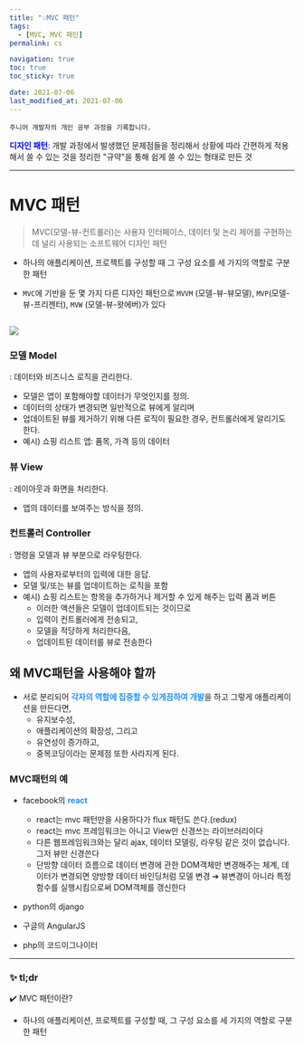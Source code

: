 ```yaml
---
title: "💡MVC 패턴"
tags:
  - [MVC, MVC 패턴]
permalink: cs

navigation: true
toc: true
toc_sticky: true

date: 2021-07-06
last_modified_at: 2021-07-06
---
```


`주니어 개발자의 개인 공부 과정을 기록합니다.`

<span style="color:blue">**디자인 패턴**: </span>개발 과정에서 발생했던 문제점들을 정리해서 상황에 따라 간편하게 적용해서 쓸 수 있는 것을 정리한 "규약"을 통해 쉽게 쓸 수 있는 형태로 만든 것

---

# MVC 패턴

> MVC(모델-뷰-컨트롤러)는 사용자 인터페이스, 데이터 및 논리 제어를 구현하는데 널리 사용되는 소프트웨어 디자인 패턴

- 하나의 애플리케이션, 프로젝트를 구성할 때 그 구성 요소를 세 가지의 역할로 구분한 패턴

- `MVC`에 기반을 둔 몇 가지 다른 디자인 패턴으로 `MVVM` (모델-뷰-뷰모델), `MVP`(모델-뷰-프리젠터), `MVW` (모델-뷰-왓에버)가 있다

## ![](https://mdn.mozillademos.org/files/16042/model-view-controller-light-blue.png)

### 모델 Model

: 데이터와 비즈니스 로직을 관리한다.

- 모델은 앱이 포함해야할 데이터가 무엇인지를 정의.
- 데이터의 상태가 변경되면 일반적으로 뷰에게 알리며
- 업데이트된 뷰를 제거하기 위해 다른 로직이 필요한 경우, 컨트롤러에게 알리기도 한다.
- 예시) 쇼핑 리스트 앱: 품목, 가격 등의 데이터

### 뷰 View

: 레이아웃과 화면을 처리한다.

- 앱의 데이터를 보여주는 방식을 정의.

### 컨트롤러 Controller

: 명령을 모델과 뷰 부분으로 라우팅한다.

- 앱의 사용자로부터의 입력에 대한 응답.
- 모델 및/또는 뷰를 업데이트하는 로직을 포함
- 예시) 쇼핑 리스트는 항목을 추가하거나 제거할 수 있게 해주는 입력 폼과 버튼
  - 이러한 액션들은 모델이 업데이트되는 것이므로
  - 입력이 컨트롤러에게 전송되고,
  - 모델을 적당하게 처리한다음,
  - 업데이트된 데이터를 뷰로 전송한다

## 왜 MVC패턴을 사용해야 할까

- 서로 분리되어 <span style="color:dodgerblue">**각자의 역할에 집중할 수 있게끔하여 개발**</span>을 하고 그렇게 애플리케이션을 만든다면,
  - 유지보수성,
  - 애플리케이션의 확장성, 그리고
  - 유연성이 증가하고,
  - 중복코딩이라는 문제점 또한 사라지게 된다.

### MVC패턴의 예

- facebook의 <span style="color:dodgerblue">**react**</span>

  - react는 mvc 패턴만을 사용하다가 flux 패턴도 쓴다.(redux)
  - react는 mvc 프레임워크는 아니고 View만 신경쓰는 라이브러리이다
  - 다른 웹프레임워크와는 달리 ajax, 데이터 모델링, 라우팅 같은 것이 없습니다. 그저 뷰만 신경쓴다
  - 단방향 데이터 흐름으로 데이터 변경에 관한 DOM객체만 변경해주는 체계, 데이터가 변경되면 양방향 데이터 바인딩처럼 모델 변경 ➔ 뷰변경이 아니라 특정함수를 실행시킴으로써 DOM객체를 갱신한다

- python의 django
- 구글의 AngularJS
- php의 코드이그나이터

---

### ✨ tl;dr

✔️ MVC 패턴이란?

- 하나의 애플리케이션, 프로젝트를 구성할 때, 그 구성 요소를 세 가지의 역할로 구분한 패턴
